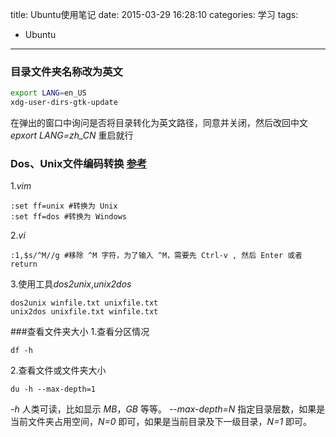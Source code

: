 title: Ubuntu使用笔记
date: 2015-03-29 16:28:10
categories: 学习
tags:
- Ubuntu
---

### 目录文件夹名称改为英文
```bash
export LANG=en_US
xdg-user-dirs-gtk-update
```
在弹出的窗口中询问是否将目录转化为英文路径，同意并关闭，然后改回中文 *epxort LANG=zh_CN* 重启就行
<!--more-->

### Dos、Unix文件编码转换 [参考](https://kb.iu.edu/d/acux)
1.*vim*
```
:set ff=unix #转换为 Unix
:set ff=dos #转换为 Windows
```
2.*vi*
 ```
:1,$s/^M//g #移除 ^M 字符，为了输入 ^M，需要先 Ctrl-v , 然后 Enter 或者 return
```
3.使用工具*dos2unix*,*unix2dos*
```
dos2unix winfile.txt unixfile.txt
unix2dos unixfile.txt winfile.txt
```

###查看文件夹大小
1.查看分区情况
```
df -h
```
2.查看文件或文件夹大小
```
du -h --max-depth=1
```
*-h* 人类可读，比如显示 *MB*，*GB* 等等。
*--max-depth=N* 指定目录层数，如果是当前文件夹占用空间，*N=0* 即可，如果是当前目录及下一级目录，*N=1* 即可。